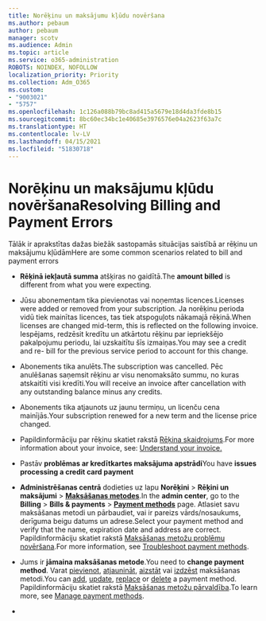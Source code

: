 ```yaml
---
title: Norēķinu un maksājumu kļūdu novēršana
ms.author: pebaum
author: pebaum
manager: scotv
ms.audience: Admin
ms.topic: article
ms.service: o365-administration
ROBOTS: NOINDEX, NOFOLLOW
localization_priority: Priority
ms.collection: Adm_O365
ms.custom:
- "9003021"
- "5757"
ms.openlocfilehash: 1c126a088b79bc8ad415a5679e18d4da3fde8b15
ms.sourcegitcommit: 8bc60ec34bc1e40685e3976576e04a2623f63a7c
ms.translationtype: HT
ms.contentlocale: lv-LV
ms.lasthandoff: 04/15/2021
ms.locfileid: "51830718"
---
```

# <a name="resolving-billing-and-payment-errors"></a><span data-ttu-id="f270c-102">Norēķinu un maksājumu kļūdu novēršana</span><span class="sxs-lookup"><span data-stu-id="f270c-102">Resolving Billing and Payment Errors</span></span>

<span data-ttu-id="f270c-103">Tālāk ir aprakstītas dažas biežāk sastopamās situācijas saistībā ar rēķinu un maksājumu kļūdām</span><span class="sxs-lookup"><span data-stu-id="f270c-103">Here are some common scenarios related to bill and payment errors</span></span>

- <span data-ttu-id="f270c-104">**Rēķinā iekļautā summa** atšķiras no gaidītā.</span><span class="sxs-lookup"><span data-stu-id="f270c-104">The  **amount billed** is different from what you were expecting.</span></span>
- <span data-ttu-id="f270c-105">Jūsu abonementam tika pievienotas vai noņemtas licences.</span><span class="sxs-lookup"><span data-stu-id="f270c-105">Licenses were added or removed from your subscription.</span></span> <span data-ttu-id="f270c-106">Ja norēķinu perioda vidū tiek mainītas licences, tas tiek atspoguļots nākamajā rēķinā.</span><span class="sxs-lookup"><span data-stu-id="f270c-106">When licenses are changed mid-term, this is reflected on the following invoice.</span></span> <span data-ttu-id="f270c-107">Iespējams, redzēsit kredītu un atkārtotu rēķinu par iepriekšējo pakalpojumu periodu, lai uzskaitītu šīs izmaiņas.</span><span class="sxs-lookup"><span data-stu-id="f270c-107">You may see a credit and re- bill for the previous service period to account for this change.</span></span>
- <span data-ttu-id="f270c-108">Abonements tika anulēts.</span><span class="sxs-lookup"><span data-stu-id="f270c-108">The subscription was cancelled.</span></span> <span data-ttu-id="f270c-109">Pēc anulēšanas saņemsit rēķinu ar visu nenomaksāto summu, no kuras atskaitīti visi kredīti.</span><span class="sxs-lookup"><span data-stu-id="f270c-109">You will receive an invoice after cancellation with any outstanding balance minus any credits.</span></span>
- <span data-ttu-id="f270c-110">Abonements tika atjaunots uz jaunu termiņu, un licenču cena mainījās.</span><span class="sxs-lookup"><span data-stu-id="f270c-110">Your subscription renewed for a new term and the license price changed.</span></span>
- <span data-ttu-id="f270c-111">Papildinformāciju par rēķinu skatiet rakstā [Rēķina skaidrojums](https://docs.microsoft.com/microsoft-365/commerce/billing-and-payments/understand-your-invoice2).</span><span class="sxs-lookup"><span data-stu-id="f270c-111">For more information about your invoice, see:  [Understand your invoice.](https://docs.microsoft.com/microsoft-365/commerce/billing-and-payments/understand-your-invoice2)</span></span>
- <span data-ttu-id="f270c-112">Pastāv **problēmas ar kredītkartes maksājuma apstrādi**</span><span class="sxs-lookup"><span data-stu-id="f270c-112">You have  **issues processing a credit card payment**</span></span>
- <span data-ttu-id="f270c-113">**Administrēšanas centrā** dodieties uz lapu **Norēķini**  >  **Rēķini un maksājumi**  >  **[Maksāšanas metodes](https://go.microsoft.com/fwlink/p/?linkid=2018806)**.</span><span class="sxs-lookup"><span data-stu-id="f270c-113">In the  **admin center**, go to the  **Billing**  >  **Bills & payments**  >  **[Payment methods](https://go.microsoft.com/fwlink/p/?linkid=2018806)** page.</span></span> <span data-ttu-id="f270c-114">Atlasiet savu maksāšanas metodi un pārbaudiet, vai ir pareizs vārds/nosaukums, derīguma beigu datums un adrese.</span><span class="sxs-lookup"><span data-stu-id="f270c-114">Select your payment method and verify that the name, expiration date and address are correct.</span></span> <span data-ttu-id="f270c-115">Papildinformāciju skatiet rakstā [Maksāšanas metožu problēmu novēršana](https://docs.microsoft.com/microsoft-365/commerce/billing-and-payments/manage-payment-methods#troubleshoot-payment-methods).</span><span class="sxs-lookup"><span data-stu-id="f270c-115">For more information, see  [Troubleshoot payment methods](https://docs.microsoft.com/microsoft-365/commerce/billing-and-payments/manage-payment-methods#troubleshoot-payment-methods).</span></span>

- <span data-ttu-id="f270c-116">Jums ir **jāmaina maksāšanas metode**.</span><span class="sxs-lookup"><span data-stu-id="f270c-116">You need to  **change payment method**.</span></span> <span data-ttu-id="f270c-117">Varat [pievienot](https://docs.microsoft.com/microsoft-365/commerce/billing-and-payments/manage-payment-methods?view=o365-worldwide#add-a-payment-method), [atjaunināt](https://docs.microsoft.com/microsoft-365/commerce/billing-and-payments/manage-payment-methods?view=o365-worldwide#update-payment-method-details), [aizstāt](https://docs.microsoft.com/microsoft-365/commerce/billing-and-payments/manage-payment-methods?view=o365-worldwide#replace-a-payment-method) vai [izdzēst](https://docs.microsoft.com/microsoft-365/commerce/billing-and-payments/manage-payment-methods?view=o365-worldwide#delete-a-payment-method) maksāšanas metodi.</span><span class="sxs-lookup"><span data-stu-id="f270c-117">You can [add](https://docs.microsoft.com/microsoft-365/commerce/billing-and-payments/manage-payment-methods?view=o365-worldwide#add-a-payment-method),  [update](https://docs.microsoft.com/microsoft-365/commerce/billing-and-payments/manage-payment-methods?view=o365-worldwide#update-payment-method-details),  [replace](https://docs.microsoft.com/microsoft-365/commerce/billing-and-payments/manage-payment-methods?view=o365-worldwide#replace-a-payment-method)  or  [delete](https://docs.microsoft.com/microsoft-365/commerce/billing-and-payments/manage-payment-methods?view=o365-worldwide#delete-a-payment-method)  a payment method.</span></span> <span data-ttu-id="f270c-118">Papildinformāciju skatiet rakstā [Maksāšanas metožu pārvaldība](https://docs.microsoft.com/microsoft-365/commerce/billing-and-payments/manage-payment-methods?view=o365-worldwide).</span><span class="sxs-lookup"><span data-stu-id="f270c-118">To learn more, see  [Manage payment methods](https://docs.microsoft.com/microsoft-365/commerce/billing-and-payments/manage-payment-methods?view=o365-worldwide).</span></span>
- 